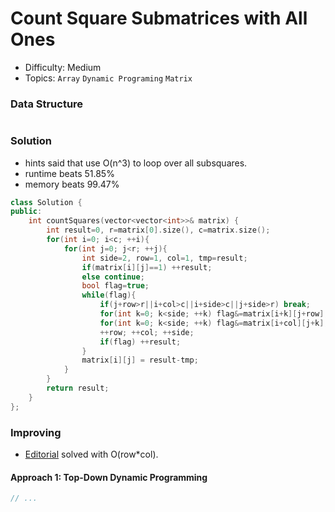 # Count Square Submatrices with All Ones
- Difficulty: Medium
- Topics: `Array` `Dynamic Programing` `Matrix`

### Data Structure
``` cpp
```

### Solution
- hints said that use O(n^3) to loop over all subsquares.
- runtime beats 51.85%
- memory beats 99.47%
``` cpp
class Solution {
public:
    int countSquares(vector<vector<int>>& matrix) {
        int result=0, r=matrix[0].size(), c=matrix.size();
        for(int i=0; i<c; ++i){
            for(int j=0; j<r; ++j){
                int side=2, row=1, col=1, tmp=result;
                if(matrix[i][j]==1) ++result;
                else continue;
                bool flag=true;
                while(flag){
                    if(j+row>r||i+col>c||i+side>c||j+side>r) break;
                    for(int k=0; k<side; ++k) flag&=matrix[i+k][j+row];
                    for(int k=0; k<side; ++k) flag&=matrix[i+col][j+k];
                    ++row; ++col; ++side;
                    if(flag) ++result;
                }
                matrix[i][j] = result-tmp;
            }
        }
        return result;
    }
};
```

### Improving
- [Editorial](https://leetcode.com/problems/count-square-submatrices-with-all-ones/editorial) solved with O(row*col).
#### Approach 1: Top-Down Dynamic Programming
``` cpp
// ... 
```